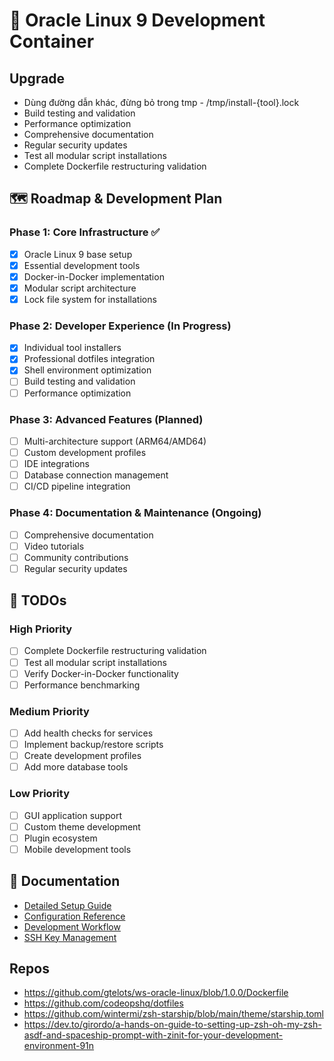 # 🐧 Oracle Linux 9 Development Container

## Upgrade

- Dùng đường dẫn khác, đừng bỏ trong tmp - /tmp/install-{tool}.lock
- Build testing and validation
- Performance optimization
- Comprehensive documentation
- Regular security updates
- Test all modular script installations
- Complete Dockerfile restructuring validation

## 🗺️ **Roadmap & Development Plan**

### Phase 1: Core Infrastructure ✅
- [x] Oracle Linux 9 base setup
- [x] Essential development tools
- [x] Docker-in-Docker implementation
- [x] Modular script architecture
- [x] Lock file system for installations

### Phase 2: Developer Experience (In Progress)
- [x] Individual tool installers
- [x] Professional dotfiles integration
- [x] Shell environment optimization
- [ ] Build testing and validation
- [ ] Performance optimization

### Phase 3: Advanced Features (Planned)
- [ ] Multi-architecture support (ARM64/AMD64)
- [ ] Custom development profiles
- [ ] IDE integrations
- [ ] Database connection management
- [ ] CI/CD pipeline integration

### Phase 4: Documentation & Maintenance (Ongoing)
- [ ] Comprehensive documentation
- [ ] Video tutorials
- [ ] Community contributions
- [ ] Regular security updates

## 📝 **TODOs**

### High Priority
- [ ] Complete Dockerfile restructuring validation
- [ ] Test all modular script installations
- [ ] Verify Docker-in-Docker functionality
- [ ] Performance benchmarking

### Medium Priority
- [ ] Add health checks for services
- [ ] Implement backup/restore scripts
- [ ] Create development profiles
- [ ] Add more database tools

### Low Priority
- [ ] GUI application support
- [ ] Custom theme development
- [ ] Plugin ecosystem
- [ ] Mobile development tools

## 📖 **Documentation**

- [Detailed Setup Guide](docs/DETAILED.md)
- [Configuration Reference](docs/CONFIGURATION.md)
- [Development Workflow](docs/WORKFLOW.md)
- [SSH Key Management](.ssh/README.md)

## Repos

- https://github.com/gtelots/ws-oracle-linux/blob/1.0.0/Dockerfile
- https://github.com/codeopshq/dotfiles
- https://github.com/wintermi/zsh-starship/blob/main/theme/starship.toml
- https://dev.to/girordo/a-hands-on-guide-to-setting-up-zsh-oh-my-zsh-asdf-and-spaceship-prompt-with-zinit-for-your-development-environment-91n
